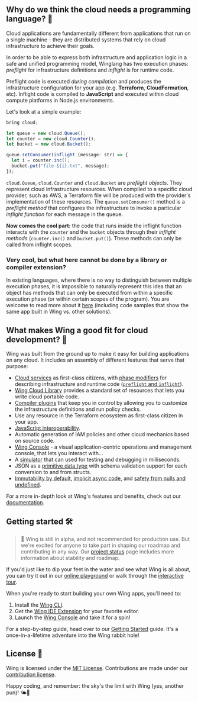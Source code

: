 

## Why do we think the cloud needs a programming language? 🤔

Cloud applications are fundamentally different from applications that run on a single machine -
they are distributed systems that rely on cloud infrastructure to achieve their goals.

In order to be able to express both infrastructure and application logic in a safe and unified programming model,
Winglang has two execution phases: _preflight_ for infrastructure definitions and _inflight_ is for runtime code.

Preflight code is executed _during compilation_ and produces the infrastructure configuration for your app (e.g. **Terraform**, **CloudFormation**, etc).
Inflight code is compiled to **JavaScript** and executed within cloud compute platforms in Node.js environments.

Let's look at a simple example:

```js
bring cloud;

let queue = new cloud.Queue();
let counter = new cloud.Counter();
let bucket = new cloud.Bucket();

queue.setConsumer(inflight (message: str) => {
  let i = counter.inc();
  bucket.put("file-${i}.txt", message);
});
```

`cloud.Queue`, `cloud.Counter` and `cloud.Bucket` are _preflight objects_.
They represent cloud infrastructure resources.
When compiled to a specific cloud provider, such as AWS, a Terraform file will be produced with the provider's implementation
of these resources. The `queue.setConsumer()` method is a _preflight method_ that configures the infrastructure to
invoke a particular _inflight function_ for each message in the queue.

**Now comes the cool part:** the code that runs inside the inflight function interacts with the `counter` and the `bucket` objects
through their _inflight methods_ (`counter.inc()` and `bucket.put()`). These methods can only be
called from inflight scopes.

### Very cool, but what here cannot be done by a library or compiler extension?

In existing languages, where there is no way to distinguish between multiple execution phases, it is impossible to naturally represent this idea that an object has methods that can only be executed from within a specific execution phase (or within certain scopes of the program).
You are welcome to read more about it [here](https://www.winglang.io/docs/faq/why-a-language) (including code samples that show the same app built in Wing vs. other solutions).

## What makes Wing a good fit for cloud development? 🌟

Wing was built from the ground up to make it easy for building applications on any cloud.
It includes an assembly of different features that serve that purpose:

- [Cloud services](https://www.winglang.io/docs/faq/supported-clouds-services-and-engines/supported-services) as first-class citizens, with [phase modifiers](https://www.winglang.io/contributing/rfcs/language-spec#13-phase-modifiers) for describing infrastructure and runtime code ([`preflight` and `inflight`](https://www.winglang.io/docs/concepts/inflights)).
- [Wing Cloud Library](https://www.winglang.io/docs/category/cloud-library) provides a standard set of resources that lets you write cloud portable code.
- [Compiler plugins](https://www.winglang.io/docs/tools/compiler-plugins) that keep you in control by allowing you to customize the infrastructure definitions and run policy checks.
- Use any resource in the Terraform ecosystem as first-class citizen in your app.
- [JavaScript interoperability](https://www.winglang.io/contributing/rfcs/language-spec#5-interoperability).
- Automatic generation of IAM policies and other cloud mechanics based on source code.
- [Wing Console](https://www.winglang.io/docs/start-here/installation#wing-console) - a visual application-centric operations and management console, that lets you interact with...
- A [simulator](https://www.winglang.io/docs/concepts/simulator) that can used for testing and debugging in milliseconds.
- JSON as a [primitive data type](https://www.winglang.io/docs/language-reference#114-json-type) with schema validation support for each conversion to and from structs.
- [Immutability by default](https://www.winglang.io/blog/2023/02/02/good-cognitive-friction#immutable-by-default), [implicit async code](https://www.winglang.io/contributing/rfcs/language-spec#113-asynchronous-model), and [safety from nulls and undefined](https://www.winglang.io/docs/language-reference#16-optionality).

For a more in-depth look at Wing's features and benefits, check out our [documentation](https://www.winglang.io/docs/).

## Getting started 🛠️

> 🚧 Wing is still in alpha, and not recommended for production use. But we're excited for anyone to take part in shaping our
> roadmap and contributing in any way. Our [project status](https://www.winglang.io/contributing/status) page includes more information about
> stability and roadmap.

If you'd just like to dip your feet in the water and see what Wing is all about, you can try it out in our [online playground](https://www.winglang.io/play/) or walk through the [interactive tour](https://www.winglang.io/learn/).

When you're ready to start building your own Wing apps, you'll need to:

1. Install the [Wing CLI](https://www.winglang.io/docs/start-here/installation).
2. Get the [Wing IDE Extension](https://www.winglang.io/docs/start-here/installation#wing-ide-extension) for your favorite editor.
3. Launch the [Wing Console](https://www.winglang.io/docs/start-here/installation#wing-console) and take it for a spin!

For a step-by-step guide, head over to our [Getting Started](https://www.winglang.io/docs/) guide.
It's a once-in-a-lifetime adventure into the Wing rabbit hole!

## License 📜

Wing is licensed under the [MIT License](./LICENSE.md).
Contributions are made under our [contribution license](./CONTRIBUTION_LICENSE.md).

Happy coding, and remember: the sky's the limit with Wing (yes, another pun)! 🌤️🚀

[wing slack]: https://t.winglang.io/slack
